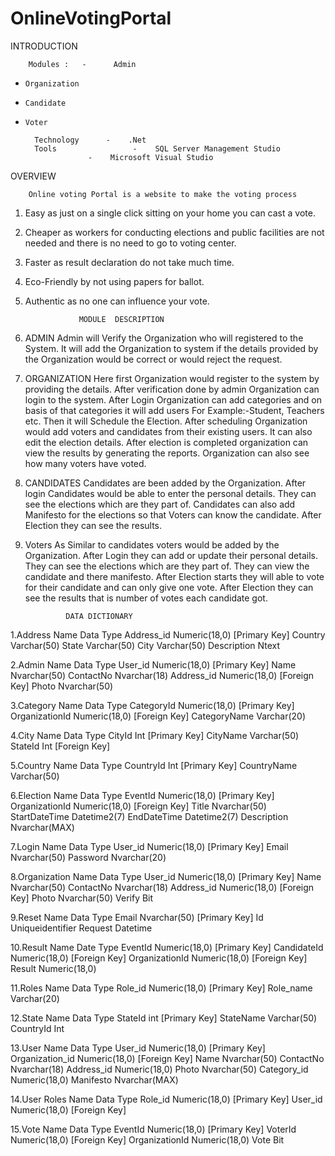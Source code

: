 # OnlineVotingPortal

INTRODUCTION

		Modules :	-      Admin
-	  Organization
-	  Candidate
-	  Voter

		Technology      -    .Net
		Tools                 -    SQL Server Management Studio
					-    Microsoft Visual Studio	
OVERVIEW 

		Online voting Portal is a website to make the voting process 
1.	Easy as just on a single click sitting on your home you can cast a vote.
2.	Cheaper as workers for conducting elections and public facilities are not needed and there is no need to go to voting center.
3.	Faster as result declaration do not take much time.
4.	Eco-Friendly by not using papers for ballot.
5.	Authentic as no one can influence your vote. 




			        MODULE  DESCRIPTION
 
1. ADMIN
Admin will Verify the Organization who will registered to the System. It will                                                           add the Organization to system if the details provided by the Organization would be correct or would reject the request.


2. ORGANIZATION
Here first Organization would register to the system by providing the details. After verification done by admin Organization can login to the system. After Login Organization can  add categories and on basis of that categories it will add users For Example:-Student, Teachers etc. Then it will Schedule the Election. After scheduling Organization would add voters and candidates from their existing users. It can also edit the election details. After election is completed organization can view the results by generating the reports. Organization can also see how many voters have voted.  	


3. CANDIDATES
Candidates are been added by the Organization. After login Candidates would be able to enter the personal details. They can see the elections which are they part of. Candidates can also add Manifesto for the elections so that Voters can know the candidate. After Election they can see the results. 





4. Voters
As Similar to candidates voters would be added by the Organization. After Login they can add or update their personal details. They can see the elections which are they part of. They can view the candidate and there manifesto. After Election starts they will able to vote for their candidate and can only give one vote. After Election they can see the results that is number of votes each candidate got.



				DATA DICTIONARY
1.Address
Name	Data Type
Address_id	Numeric(18,0)  [Primary Key]
Country	Varchar(50)
State	Varchar(50)
City	Varchar(50)
Description	Ntext

2.Admin
Name	Data Type
User_id	Numeric(18,0)  [Primary Key]
Name	Nvarchar(50)
ContactNo	Nvarchar(18)
Address_id	Numeric(18,0)  [Foreign Key]
Photo	Nvarchar(50)

 3.Category
Name	Data Type
CategoryId	Numeric(18,0)  [Primary Key]
OrganizationId	Numeric(18,0)  [Foreign Key]
CategoryName	Varchar(20)




4.City
Name	Data Type
CityId	Int  [Primary Key]
CityName	Varchar(50)
StateId	Int  [Foreign Key]

5.Country
Name	Data Type
CountryId	Int   [Primary Key]
CountryName	Varchar(50)

6.Election
Name	Data Type
EventId	Numeric(18,0)  [Primary Key]
OrganizationId	Numeric(18,0)  [Foreign Key]
Title	Nvarchar(50)
StartDateTime	Datetime2(7)
EndDateTime	Datetime2(7)
Description	Nvarchar(MAX)

7.Login
Name	Data Type
User_id	Numeric(18,0)  [Primary Key]
Email	Nvarchar(50)
Password	Nvarchar(20)



8.Organization
Name	Data Type
User_id	Numeric(18,0)  [Primary Key]
Name	Nvarchar(50)
ContactNo	Nvarchar(18)
Address_id	Numeric(18,0)  [Foreign Key]
Photo	Nvarchar(50)
Verify	Bit

9.Reset
Name	Data Type
Email	Nvarchar(50)  [Primary Key]
Id	Uniqueidentifier
Request	Datetime

10.Result
Name	Date Type
EventId	Numeric(18,0) [Primary Key]
CandidateId	Numeric(18,0) [Foreign Key]
OrganizationId	Numeric(18,0) [Foreign Key]
Result	Numeric(18,0)

11.Roles
Name	Data Type
Role_id	Numeric(18,0)  [Primary Key]
Role_name	Varchar(20)



12.State
Name	Data Type
StateId	int  [Primary Key]
StateName	Varchar(50)
CountryId	Int


13.User
Name	Data Type
User_id	Numeric(18,0)  [Primary Key]
Organization_id	Numeric(18,0)  [Foreign Key]
Name	Nvarchar(50)
ContactNo	Nvarchar(18)
Address_id	Numeric(18,0)
Photo	Nvarchar(50)
Category_id	Numeric(18,0)
Manifesto	Nvarchar(MAX)


14.User Roles
Name	Data Type
Role_id	Numeric(18,0) [Primary Key]
User_id	Numeric(18,0) [Foreign Key]




15.Vote
Name	Data Type
EventId	Numeric(18,0)  [Primary Key]
VoterId	Numeric(18,0)  [Foreign Key]
OrganizationId	Numeric(18,0)
Vote	Bit


















